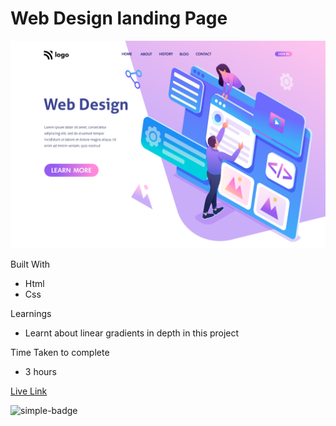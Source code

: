 # Web Design landing Page

![Image](./8.png)

Built With
- Html
- Css

Learnings
- Learnt about linear gradients in depth in this project

Time Taken to complete
- 3 hours

[Live Link](https://sushan-web-design-landing-page.netlify.app/)

![simple-badge](https://img.shields.io/badge/HTML-CSS-green)

